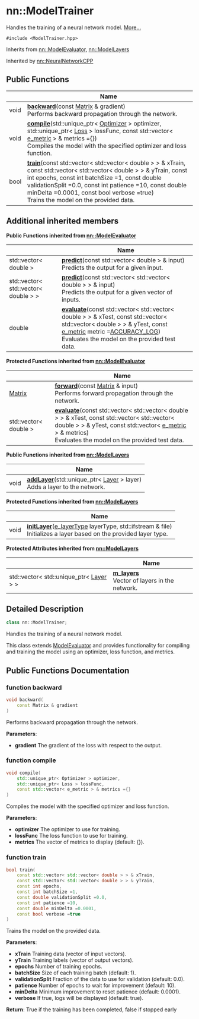# nn::ModelTrainer



Handles the training of a neural network model.  [More...](#detailed-description)


`#include <ModelTrainer.hpp>`

Inherits from [nn::ModelEvaluator](classnn_1_1_model_evaluator.md), [nn::ModelLayers](classnn_1_1_model_layers.md)

Inherited by [nn::NeuralNetworkCPP](classnn_1_1_neural_network_c_p_p.md)

## Public Functions

|                | Name           |
| -------------- | -------------- |
| void | **[backward](classnn_1_1_model_trainer.md#function-backward)**(const [Matrix](classnn_1_1_matrix.md) & gradient)<br>Performs backward propagation through the network.  |
| void | **[compile](classnn_1_1_model_trainer.md#function-compile)**(std::unique_ptr< [Optimizer](classnn_1_1_optimizer.md) > optimizer, std::unique_ptr< [Loss](classnn_1_1_loss.md) > lossFunc, const std::vector< [e_metric](../Namespaces/namespacenn.md#enum-e_metric) > & metrics ={})<br>Compiles the model with the specified optimizer and loss function.  |
| bool | **[train](classnn_1_1_model_trainer.md#function-train)**(const std::vector< std::vector< double > > & xTrain, const std::vector< std::vector< double > > & yTrain, const int epochs, const int batchSize =1, const double validationSplit =0.0, const int patience =10, const double minDelta =0.0001, const bool verbose =true)<br>Trains the model on the provided data.  |

## Additional inherited members

**Public Functions inherited from [nn::ModelEvaluator](classnn_1_1_model_evaluator.md)**

|                | Name           |
| -------------- | -------------- |
| std::vector< double > | **[predict](classnn_1_1_model_evaluator.md#function-predict)**(const std::vector< double > & input)<br>Predicts the output for a given input.  |
| std::vector< std::vector< double > > | **[predict](classnn_1_1_model_evaluator.md#function-predict)**(const std::vector< std::vector< double > > & input)<br>Predicts the output for a given vector of inputs.  |
| double | **[evaluate](classnn_1_1_model_evaluator.md#function-evaluate)**(const std::vector< std::vector< double > > & xTest, const std::vector< std::vector< double > > & yTest, const [e_metric](../Namespaces/namespacenn.md#enum-e_metric) metric =[ACCURACY_LOG](../Namespaces/namespacenn.md#enum-e_metric))<br>Evaluates the model on the provided test data.  |

**Protected Functions inherited from [nn::ModelEvaluator](classnn_1_1_model_evaluator.md)**

|                | Name           |
| -------------- | -------------- |
| [Matrix](classnn_1_1_matrix.md) | **[forward](classnn_1_1_model_evaluator.md#function-forward)**(const [Matrix](classnn_1_1_matrix.md) & input)<br>Performs forward propagation through the network.  |
| std::vector< double > | **[evaluate](classnn_1_1_model_evaluator.md#function-evaluate)**(const std::vector< std::vector< double > > & xTest, const std::vector< std::vector< double > > & yTest, const std::vector< [e_metric](../Namespaces/namespacenn.md#enum-e_metric) > & metrics)<br>Evaluates the model on the provided test data.  |

**Public Functions inherited from [nn::ModelLayers](classnn_1_1_model_layers.md)**

|                | Name           |
| -------------- | -------------- |
| void | **[addLayer](classnn_1_1_model_layers.md#function-addlayer)**(std::unique_ptr< [Layer](classnn_1_1_layer.md) > layer)<br>Adds a layer to the network.  |

**Protected Functions inherited from [nn::ModelLayers](classnn_1_1_model_layers.md)**

|                | Name           |
| -------------- | -------------- |
| void | **[initLayer](classnn_1_1_model_layers.md#function-initlayer)**([e_layerType](../Namespaces/namespacenn.md#enum-e_layertype) layerType, std::ifstream & file)<br>Initializes a layer based on the provided layer type.  |

**Protected Attributes inherited from [nn::ModelLayers](classnn_1_1_model_layers.md)**

|                | Name           |
| -------------- | -------------- |
| std::vector< std::unique_ptr< [Layer](classnn_1_1_layer.md) > > | **[m_layers](classnn_1_1_model_layers.md#variable-m_layers)** <br>Vector of layers in the network.  |


## Detailed Description

```cpp
class nn::ModelTrainer;
```

Handles the training of a neural network model. 

This class extends [ModelEvaluator](classnn_1_1_model_evaluator.md) and provides functionality for compiling and training the model using an optimizer, loss function, and metrics. 

## Public Functions Documentation

### function backward

```cpp
void backward(
    const Matrix & gradient
)
```

Performs backward propagation through the network. 

**Parameters**: 

  * **gradient** The gradient of the loss with respect to the output. 


### function compile

```cpp
void compile(
    std::unique_ptr< Optimizer > optimizer,
    std::unique_ptr< Loss > lossFunc,
    const std::vector< e_metric > & metrics ={}
)
```

Compiles the model with the specified optimizer and loss function. 

**Parameters**: 

  * **optimizer** The optimizer to use for training. 
  * **lossFunc** The loss function to use for training. 
  * **metrics** The vector of metrics to display (default: {}). 


### function train

```cpp
bool train(
    const std::vector< std::vector< double > > & xTrain,
    const std::vector< std::vector< double > > & yTrain,
    const int epochs,
    const int batchSize =1,
    const double validationSplit =0.0,
    const int patience =10,
    const double minDelta =0.0001,
    const bool verbose =true
)
```

Trains the model on the provided data. 

**Parameters**: 

  * **xTrain** Training data (vector of input vectors). 
  * **yTrain** Training labels (vector of output vectors). 
  * **epochs** Number of training epochs. 
  * **batchSize** Size of each training batch (default: 1). 
  * **validationSplit** Fraction of the data to use for validation (default: 0.0). 
  * **patience** Number of epochs to wait for improvement (default: 10). 
  * **minDelta** Minimum improvement to reset patience (default: 0.0001). 
  * **verbose** If true, logs will be displayed (default: true). 


**Return**: True if the training has been completed, false if stopped early 

